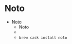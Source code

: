 # Noto
- [Noto](https://www.brunophilipe.com/software/noto/)
  -  Noto
  - 
  - `brew cask install noto`
